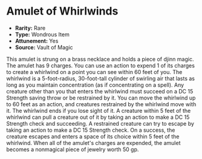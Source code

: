 # Amulet of Whirlwinds

- **Rarity:** Rare
- **Type:** Wondrous Item
- **Attunement:** Yes
- **Source:** Vault of Magic

This amulet is strung on a brass necklace and holds a piece of djinn magic. The amulet has 9 charges. You can use an action to expend 1 of its charges to create a whirlwind on a point you can see within 60 feet of you. The whirlwind is a 5-foot-radius, 30-foot-tall cylinder of swirling air that lasts as long as you maintain concentration (as if concentrating on a spell). Any creature other than you that enters the whirlwind must succeed on a DC 15 Strength saving throw or be restrained by it. You can move the whirlwind up to 60 feet as an action, and creatures restrained by the whirlwind move with it. The whirlwind ends if you lose sight of it. A creature within 5 feet of the whirlwind can pull a creature out of it by taking an action to make a DC 15 Strength check and succeeding. A restrained creature can try to escape by taking an action to make a DC 15 Strength check. On a success, the creature escapes and enters a space of its choice within 5 feet of the whirlwind. When all of the amulet's charges are expended, the amulet becomes a nonmagical piece of jewelry worth 50 gp.
